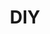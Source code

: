 ---
title: DIY
description: DIY related posts.
image: cover.jpg

# Badge style
style:
    background: "#4d90ff"
    color: "#fff"
---